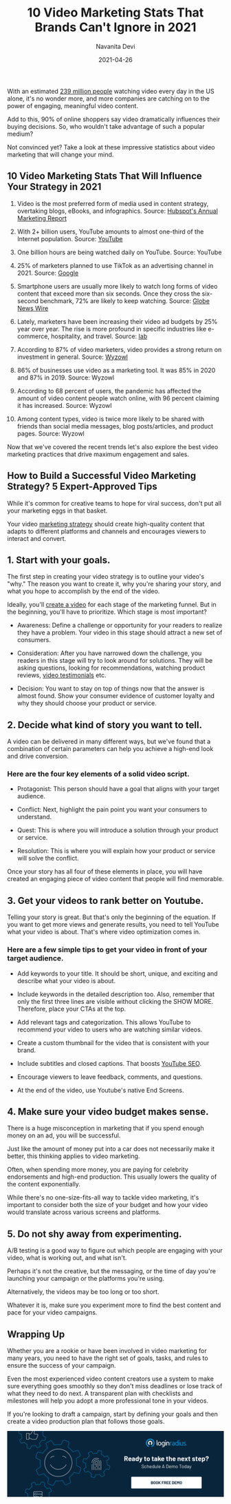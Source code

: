 ﻿---
title: "10 Video Marketing Stats That Brands Can't Ignore in 2021"
date: "2021-04-26"
coverImage: "video-marketing-loginradius.webp"
category: ["loginradius"]
featured: false 
author: "Navanita Devi"
description: "Even the most experienced video content creators use a system to make sure everything goes smoothly so they don't miss deadlines or lose track of what they need to do next. A transparent plan with checklists and milestones will help you adopt a more professional tone in your videos."
metadescription: "Here are ten video marketing stats that will influence your strategy in 2021. Learn how to reach your goals and develop strategies that put you ahead of your competitors"
metatitle: "10 Video Marketing Stats That Brands Can't Ignore in 2021"
---


With an estimated [239 million people](https://www.statista.com/topics/1137/online-video/) watching video every day in the US alone, it's no wonder more, and more companies are catching on to the power of engaging, meaningful video content.

  

Add to this, 90% of online shoppers say video dramatically influences their buying decisions. So, who wouldn't take advantage of such a popular medium?

  

Not convinced yet? Take a look at these impressive statistics about video marketing that will change your mind.

## 10 Video Marketing Stats That Will Influence Your Strategy in 2021

  

1. Video is the most preferred form of media used in content strategy, overtaking blogs, eBooks, and infographics. Source: [Hubspot's Annual Marketing Report](https://cdn2.hubspot.net/hubfs/53/tools/state-of-marketing/PDFs/Not%20Another%20State%20of%20Marketing%20Report%20-%20Web%20Version.pdf)

  

2. With 2+ billion users, YouTube amounts to almost one-third of the Internet population. Source: [YouTube](https://www.youtube.com/intl/en-GB/about/press/)

  

3. One billion hours are being watched daily on YouTube. Source: YouTube

  

4. 25% of marketers planned to use TikTok as an advertising channel in 2021. Source: [Google](https://storage.googleapis.com/postclick_prod/2020/11/PDF-2021-TPs-Report_v5.pdf)

  

5. Smartphone users are usually more likely to watch long forms of video content that exceed more than six seconds. Once they cross the six-second benchmark, 72% are likely to keep watching. Source: [Globe News Wire](https://www.globenewswire.com/news-release/2018/06/06/1517836/0/en/ADYOULIKE-Releases-First-State-of-Native-Video-Report.html)

  

6. Lately, marketers have been increasing their video ad budgets by 25% year over year. The rise is more profound in specific industries like e-commerce, hospitality, and travel. Source: [Iab](https://www.iab.com/insights/ad-spend-report-2019/)

  

7. According to 87% of video marketers, video provides a strong return on investment in general. Source: [Wyzowl](https://www.wyzowl.com/state-of-video-marketing-2021-report/)

  

8. 86% of businesses use video as a marketing tool. It was 85% in 2020 and 87% in 2019. Source: Wyzowl

  

9. According to 68 percent of users, the pandemic has affected the amount of video content people watch online, with 96 percent claiming it has increased. Source: Wyzowl

  

10. Among content types, video is twice more likely to be shared with friends than social media messages, blog posts/articles, and product pages. Source: Wyzowl

  

Now that we've covered the recent trends let's also explore the best video marketing practices that drive maximum engagement and sales.

## How to Build a Successful Video Marketing Strategy? 5 Expert-Approved Tips


While it's common for creative teams to hope for viral success, don't put all your marketing eggs in that basket.


Your video [marketing strategy](https://www.loginradius.com/blog/fuel/2021/04/Top-5-Marketing-Strategies-to-Power-up-Your-Business/) should create high-quality content that adapts to different platforms and channels and encourages viewers to interact and convert.

  

## 1. Start with your goals.

  

The first step in creating your video strategy is to outline your video's "why." The reason you want to create it, why you're sharing your story, and what you hope to accomplish by the end of the video.

  

Ideally, you'll <a href="https://www.visme.co/video-maker/">create a video</a> for each stage of the marketing funnel. But in the beginning, you'll have to prioritize. Which stage is most important?

  

-   Awareness: Define a challenge or opportunity for your readers to realize they have a problem. Your video in this stage should attract a new set of consumers.
    
-   Consideration: After you have narrowed down the challenge, you readers in this stage will try to look around for solutions. They will be asking questions, looking for recommendations, watching product reviews, [video testimonials](https://www.loginradius.com/blog/growth/why-video-testimonials-are-a-marketing-must/) etc.
    
-   Decision: You want to stay on top of things now that the answer is almost found. Show your consumer evidence of customer loyalty and why they should choose your product or service.
    

  

## 2. Decide what kind of story you want to tell.

  

A video can be delivered in many different ways, but we've found that a combination of certain parameters can help you achieve a high-end look and drive conversion.

  

### Here are the four key elements of a solid video script.

  

-   Protagonist: This person should have a goal that aligns with your target audience.
    
-   Conflict: Next, highlight the pain point you want your consumers to understand.
    
-   Quest: This is where you will introduce a solution through your product or service.
    
-   Resolution: This is where you will explain how your product or service will solve the conflict.
    

  

Once your story has all four of these elements in place, you will have created an engaging piece of video content that people will find memorable.

  

## 3. Get your videos to rank better on Youtube.

  

Telling your story is great. But that's only the beginning of the equation. If you want to get more views and generate results, you need to tell YouTube what your video is about. That's where video optimization comes in.

  

### Here are a few simple tips to get your video in front of your target audience.

  

-   Add keywords to your title. It should be short, unique, and exciting and describe what your video is about.
    
-   Include keywords in the detailed description too. Also, remember that only the first three lines are visible without clicking the SHOW MORE. Therefore, place your CTAs at the top.
    
-   Add relevant tags and categorization. This allows YouTube to recommend your video to users who are watching similar videos.
    
-   Create a custom thumbnail for the video that is consistent with your brand.
    
-   Include subtitles and closed captions. That boosts [YouTube SEO](https://www.loginradius.com/blog/fuel/2017/07/youtube-views-marketing/).
    
-   Encourage viewers to leave feedback, comments, and questions.
    
-   At the end of the video, use Youtube's native End Screens.
    

  

## 4. Make sure your video budget makes sense.

  

There is a huge misconception in marketing that if you spend enough money on an ad, you will be successful.

  

Just like the amount of money put into a car does not necessarily make it better, this thinking applies to video marketing.

  

Often, when spending more money, you are paying for celebrity endorsements and high-end production. This usually lowers the quality of the content exponentially.

  

While there's no one-size-fits-all way to tackle video marketing, it's important to consider both the size of your budget and how your video would translate across various screens and platforms.

  

## 5. Do not shy away from experimenting.

  

A/B testing is a good way to figure out which people are engaging with your video, what is working out, and what isn't.

  

Perhaps it's not the creative, but the messaging, or the time of day you're launching your campaign or the platforms you're using.

  

Alternatively, the videos may be too long or too short.

  

Whatever it is, make sure you experiment more to find the best content and pace for your video campaigns.

## Wrapping Up

Whether you are a rookie or have been involved in video marketing for many years, you need to have the right set of goals, tasks, and rules to ensure the success of your campaign.

  

Even the most experienced video content creators use a system to make sure everything goes smoothly so they don't miss deadlines or lose track of what they need to do next. A transparent plan with checklists and milestones will help you adopt a more professional tone in your videos.

  

If you're looking to draft a campaign, start by defining your goals and then create a video production plan that follows those goals.

[![book-a-demo-Consultation](../../assets/book-a-demo-loginradius.webp)](https://www.loginradius.com/contact-us?utm_source=blog&utm_medium=web&utm_campaign=10-video-marketing-stats-that-brands-cant-ignore-in-2021)
